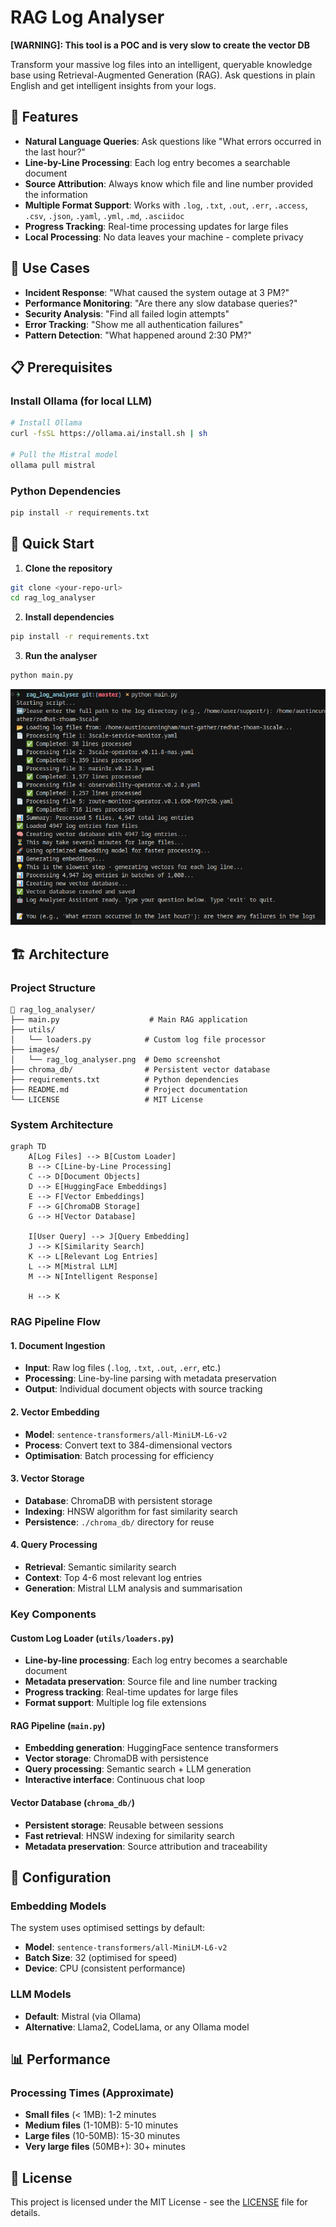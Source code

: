 # RAG Log Analyser
**[WARNING]: This tool is a POC and is very slow to create the vector DB**

Transform your massive log files into an intelligent, queryable knowledge base using Retrieval-Augmented Generation (RAG). Ask questions in plain English and get intelligent insights from your logs.

## 🚀 Features

- **Natural Language Queries**: Ask questions like "What errors occurred in the last hour?"
- **Line-by-Line Processing**: Each log entry becomes a searchable document
- **Source Attribution**: Always know which file and line number provided the information
- **Multiple Format Support**: Works with `.log`, `.txt`, `.out`, `.err`, `.access`, `.csv`, `.json`, `.yaml`, `.yml`, `.md`, `.asciidoc`
- **Progress Tracking**: Real-time processing updates for large files
- **Local Processing**: No data leaves your machine - complete privacy

## 🎯 Use Cases

- **Incident Response**: "What caused the system outage at 3 PM?"
- **Performance Monitoring**: "Are there any slow database queries?"
- **Security Analysis**: "Find all failed login attempts"
- **Error Tracking**: "Show me all authentication failures"
- **Pattern Detection**: "What happened around 2:30 PM?"

## 📋 Prerequisites

### Install Ollama (for local LLM)
```bash
# Install Ollama
curl -fsSL https://ollama.ai/install.sh | sh

# Pull the Mistral model
ollama pull mistral
```

### Python Dependencies
```bash
pip install -r requirements.txt
```

## 🚀 Quick Start

1. **Clone the repository**
```bash
git clone <your-repo-url>
cd rag_log_analyser
```

2. **Install dependencies**
```bash
pip install -r requirements.txt
```

3. **Run the analyser**
```bash
python main.py
```

![RAG Log Analyser Demo](images/rag_log_analyser.png)

## 🏗️ Architecture

### Project Structure
```
📁 rag_log_analyser/
├── main.py                    # Main RAG application
├── utils/
│   └── loaders.py            # Custom log file processor
├── images/
│   └── rag_log_analyser.png  # Demo screenshot
├── chroma_db/                # Persistent vector database
├── requirements.txt          # Python dependencies
├── README.md                 # Project documentation
└── LICENSE                   # MIT License
```

### System Architecture

```mermaid
graph TD
    A[Log Files] --> B[Custom Loader]
    B --> C[Line-by-Line Processing]
    C --> D[Document Objects]
    D --> E[HuggingFace Embeddings]
    E --> F[Vector Embeddings]
    F --> G[ChromaDB Storage]
    G --> H[Vector Database]
    
    I[User Query] --> J[Query Embedding]
    J --> K[Similarity Search]
    K --> L[Relevant Log Entries]
    L --> M[Mistral LLM]
    M --> N[Intelligent Response]
    
    H --> K
```

### RAG Pipeline Flow

#### **1. Document Ingestion**
- **Input**: Raw log files (`.log`, `.txt`, `.out`, `.err`, etc.)
- **Processing**: Line-by-line parsing with metadata preservation
- **Output**: Individual document objects with source tracking

#### **2. Vector Embedding**
- **Model**: `sentence-transformers/all-MiniLM-L6-v2`
- **Process**: Convert text to 384-dimensional vectors
- **Optimisation**: Batch processing for efficiency

#### **3. Vector Storage**
- **Database**: ChromaDB with persistent storage
- **Indexing**: HNSW algorithm for fast similarity search
- **Persistence**: `./chroma_db/` directory for reuse

#### **4. Query Processing**
- **Retrieval**: Semantic similarity search
- **Context**: Top 4-6 most relevant log entries
- **Generation**: Mistral LLM analysis and summarisation

### Key Components

#### **Custom Log Loader** (`utils/loaders.py`)
- **Line-by-line processing**: Each log entry becomes a searchable document
- **Metadata preservation**: Source file and line number tracking
- **Progress tracking**: Real-time updates for large files
- **Format support**: Multiple log file extensions

#### **RAG Pipeline** (`main.py`)
- **Embedding generation**: HuggingFace sentence transformers
- **Vector storage**: ChromaDB with persistence
- **Query processing**: Semantic search + LLM generation
- **Interactive interface**: Continuous chat loop

#### **Vector Database** (`chroma_db/`)
- **Persistent storage**: Reusable between sessions
- **Fast retrieval**: HNSW indexing for similarity search
- **Metadata preservation**: Source attribution and traceability

## 🔧 Configuration

### Embedding Models
The system uses optimised settings by default:
- **Model**: `sentence-transformers/all-MiniLM-L6-v2`
- **Batch Size**: 32 (optimised for speed)
- **Device**: CPU (consistent performance)

### LLM Models
- **Default**: Mistral (via Ollama)
- **Alternative**: Llama2, CodeLlama, or any Ollama model

## 📊 Performance

### Processing Times (Approximate)
- **Small files** (< 1MB): 1-2 minutes
- **Medium files** (1-10MB): 5-10 minutes  
- **Large files** (10-50MB): 15-30 minutes
- **Very large files** (50MB+): 30+ minutes











## 📄 License

This project is licensed under the MIT License - see the [LICENSE](LICENSE) file for details.



